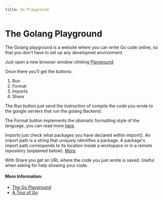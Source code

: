 ```yaml
---
title: Go Playground
---
```


# The Golang Playground
The Golang playground is a website where you can write Go code online, so that you don't have to set up any developmet environment.

Just open a new browser window clinking <a href='https://play.golang.org' target='_blank' rel='nofollow'>Playground</a>

Once there you'll get the buttons:
1. Run
2. Format
3. Imports
4. Share

The Run button just send the instruction of compile the code you wrote to the google servers that run the golang Backend.

The Format button implements the idiomatic formatting style of the language, you can read more <a href='https://golang.org/pkg/fmt/' target='_blank' rel='nofollow'>here</a>.

Imports just check what packages you have declared within import(). An import path is a string that uniquely identifies a package. A package's import path corresponds to its location inside a workspace or in a remote repository (explained below). <a href='https://golang.org/doc/code.html#ImportPaths' target='_blank' rel='nofollow'>More</a>.

With Share you get an URL where the code you just wrote is saved. Useful when asking for help showing your code.

#### More Information:
<!-- Please add any articles you think might be helpful to read before writing the article -->
* [The Go Playground](https://play.golang.org/)
* [A Tour of Go](https://tour.golang.org/welcome/4)